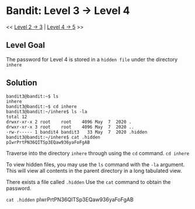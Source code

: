 # Bandit: Level 3 -> Level 4
<< [Level 2 -> 3](https://github.com/Dennis-Dang/OverTheWire/blob/main/0_bandit/level_2-3.md) | [Level 4 -> 5](https://github.com/Dennis-Dang/OverTheWire/blob/main/0_bandit/level_4-5.md) >>

## Level Goal 
The password for Level 4 is stored in a `hidden file` under the directory `inhere`

## Solution
```console
bandit3@bandit:~$ ls
inhere
bandit3@bandit:~$ cd inhere
bandit3@bandit:~/inhere$ ls -la
total 12
drwxr-xr-x 2 root    root    4096 May  7  2020 .
drwxr-xr-x 3 root    root    4096 May  7  2020 ..
-rw-r----- 1 bandit4 bandit3   33 May  7  2020 .hidden
bandit3@bandit:~/inhere$ cat .hidden
pIwrPrtPN36QITSp3EQaw936yaFoFgAB
```

Traverse into the directory `inhere` through using the `cd` command.
`cd inhere`

To view hidden files, you may use the `ls` command with the `-la` argument. This will view all contents in the parent directory in a long tabulated view.

There exists a file called `.hidden`
Use the `cat` command to obtain the password.

`cat .hidden`
pIwrPrtPN36QITSp3EQaw936yaFoFgAB
